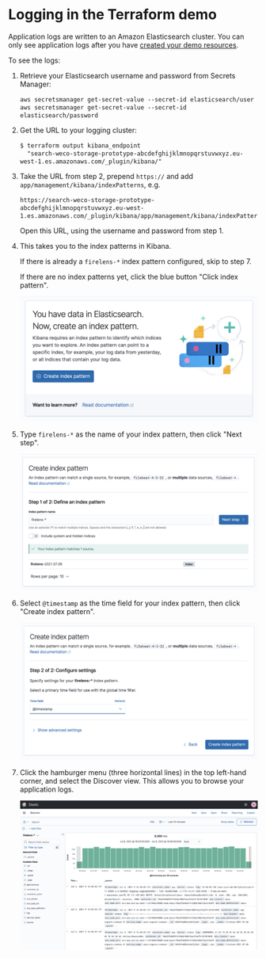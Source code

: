 # Logging in the Terraform demo

Application logs are written to an Amazon Elasticsearch cluster.
You can only see application logs after you have [created your demo resources](../README.md#creating-the-demo).

To see the logs:

1.  Retrieve your Elasticsearch username and password from Secrets Manager:

    ```
    aws secretsmanager get-secret-value --secret-id elasticsearch/user
    aws secretsmanager get-secret-value --secret-id elasticsearch/password
    ```

2.  Get the URL to your logging cluster:

    ```console
    $ terraform output kibana_endpoint
      "search-weco-storage-prototype-abcdefghijklmnopqrstuvwxyz.eu-west-1.es.amazonaws.com/_plugin/kibana/"
    ```

3.  Take the URL from step 2, prepend `https://` and add `app/management/kibana/indexPatterns`, e.g.

    ```
    https://search-weco-storage-prototype-abcdefghijklmnopqrstuvwxyz.eu-west-1.es.amazonaws.com/_plugin/kibana/app/management/kibana/indexPatterns
    ```

    Open this URL, using the username and password from step 1.

4.  This takes you to the index patterns in Kibana.

    If there is already a `firelens-*` index pattern configured, skip to step 7.

    If there are no index patterns yet, click the blue button "Click index pattern".

    <img src="kibana_index_patterns.png" alt="A panel that says 'You have data in Elasticsearch. Now, create an index pattern.' and a blue button 'Create index pattern'.">

5.  Type `firelens-*` as the name of your index pattern, then click "Next step".

    <img src="kibana_create_index_pattern.png" alt="A form titled 'Create index pattern' with a subheading 'Step 1 of 2: Define an index pattern'. There's a text input field labelled 'Index pattern name' and a blue button 'Next step'.">

6.  Select `@timestamp` as the time field for your index pattern, then click "Create index pattern".

    <img src="kibana_time_pattern.png" alt="The previous form, now with the subheading 'Step 2 of 2: Configure settings' and a dropdown field labelled 'Time field'.">

7.  Click the hamburger menu (three horizontal lines) in the top left-hand corner, and select the Discover view. This allows you to browse your application logs.

    <img src="kibana_discover_view.png" alt="A dashboard with a horizontal graph showing number of logs by time, and below it three logs from the applications.">
